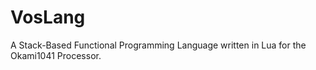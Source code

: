 # VosLang
A Stack-Based Functional Programming Language written in Lua for the Okami1041 Processor.
